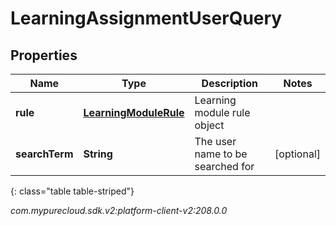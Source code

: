 # LearningAssignmentUserQuery


## Properties

| Name | Type | Description | Notes |
| ------------ | ------------- | ------------- | ------------- |
| **rule** | [**LearningModuleRule**](LearningModuleRule) | Learning module rule object |  |
| **searchTerm** | **String** | The user name to be searched for |  [optional] |
{: class="table table-striped"}




_com.mypurecloud.sdk.v2:platform-client-v2:208.0.0_
